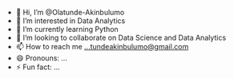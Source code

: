 - 👋 Hi, I’m @Olatunde-Akinbulumo
- 👀 I’m interested in Data Analytics 
- 🌱 I’m currently learning Python
- 💞️ I’m looking to collaborate on Data Science and Data Analytics
- 📫 How to reach me ...tundeakinbulumo@gmail.com
- 😄 Pronouns: ...
- ⚡ Fun fact: ...

<!---
Olatunde-Akinbulumo/Olatunde-Akinbulumo is a ✨ special ✨ repository because its `README.md` (this file) appears on your GitHub profile.
You can click the Preview link to take a look at your changes.
--->
